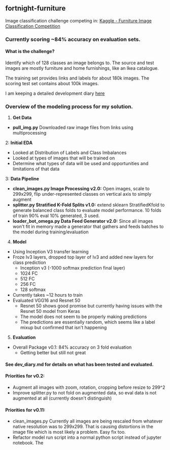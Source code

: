 ## fortnight-furniture

Image classification challenge competing in:
[Kaggle - Furniture Image Classification Competition](https://www.kaggle.com/c/imaterialist-challenge-furniture-2018)

### Currently scoring ~84% accuracy on evaluation sets.

#### What is the challenge?

Identify which of 128 classes an image belongs to.  The source and test images are mostly furniture and home furnishings, like an Ikea catalogue.

The training set provides links and labels for about 180k images. The scoring test set contains about 100k images.

I am keeping a detailed development diary [here](https://github.com/pixelatedbrian/fortnight-furniture/blob/master/dev_diary.md_)

### Overview of the modeling process for my solution.

1. **Get Data**
  * **pull_img.py** Downloaded raw image files from links using multiprocessing
  
2: **Initial EDA**
  * Looked at Distribution of Labels and Class Imbalances
  * Looked at types of images that will be trained on
  * Determine what types of data will be used and opportunities and limitations of that data
  
3: **Data Pipeline**
  * **clean_images.py Image Processing v2.0:** Open images, scale to 299x299, flip under-represented classes on vertical axis to simply augment
  * **splitter.py Stratified K-Fold Splits v1.0:** extend sklearn StratifiedKfold to generate balanced class folds to evaluate model performance. 10 folds of train 90% eval 10% generated, 3 used.
  * **loader_bot_omega.py Data Feed Generator v2.0:** Since all images won't fit in memory made a generator that gathers and feeds batches to the model during training/evaluation
  
4. **Model**
  * Using Inception V3 transfer learning
  * Froze Iv3 layers, dropped top layer of Iv3 and added new layers for class prediction
    * Inception v3 (-1000 softmax prediction final layer)
    * 1024 FC
    * 512 FC
    * 256 FC
    * 128 softmax
   * Currently takes ~12 hours to train
   * Evaluated VGG16 and Resnet 50
     * Resnet 50 shows good promise but currently having issues with the Resnet 50 model from Keras
     * The model does not seem to be properly making predictions
     * The predictions are essentially random, which seems like a label mixup but confirmed that isn't happening
    
5. **Evaluation**
  * Overall Package v0.1: 84% accuracy on 3 fold evaluation
    * Getting better but still not great

#### See dev_diary.md for details on what has been tested and evaluated.

#### Priorities for v0.2:
* Augment all images with zoom, rotation, cropping before resize to 299^2
* Improve splitter.py to not fold on augmented data, so eval data is not augmented at all (currently doesn't distinguish)

#### Priorities for v0.11:
* clean_images.py Currently all images are being rescaled from whatever native resolution was to 299x299.  That is causing distortions in the image file which is most likely a problem. Easy fix too.
* Refactor model run script into a normal python script instead of jupyter notebook. The
